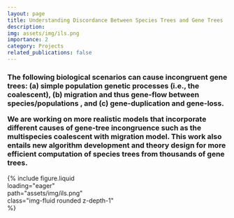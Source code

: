 ```yaml
---
layout: page
title: Understanding Discordance Between Species Trees and Gene Trees
description:
img: assets/img/ils.png
importance: 2
category: Projects
related_publications: false
---
```


<div class="container">
  <div class="row">
    <div class="col-sm">
      <h3>
      <p>
      The following biological scenarios can cause incongruent gene trees: (a) simple population genetic processes (i.e., the coalescent), (b) migration and thus gene-flow between species/populations , and (c) gene-duplication and gene-loss.
      </p>
      <p>
      We are working on more realistic models that incorporate different causes of gene-tree incongruence such as the multispecies coalescent with migration model.
      This work also entails new algorithm development and theory design for more efficient computation of species trees from thousands of gene trees.
      </p>
      </h3>
    </div>
    <div style="width: 250px">
      {% include figure.liquid loading="eager" path="assets/img/ils.png" class="img-fluid rounded z-depth-1" %}
    </div>
  </div>
</div>
